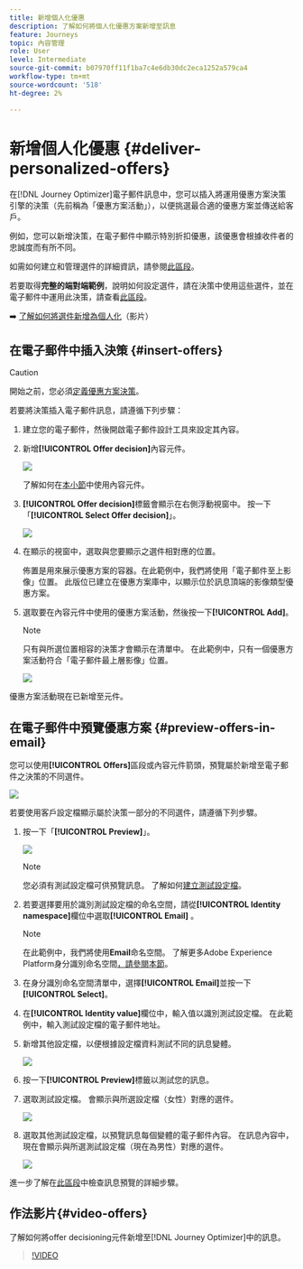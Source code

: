 ```yaml
---
title: 新增個人化優惠
description: 了解如何將個人化優惠方案新增至訊息
feature: Journeys
topic: 內容管理
role: User
level: Intermediate
source-git-commit: b07970ff11f1ba7c4e6db30dc2eca1252a579ca4
workflow-type: tm+mt
source-wordcount: '518'
ht-degree: 2%

---
```


# 新增個人化優惠 {#deliver-personalized-offers}

在[!DNL Journey Optimizer]電子郵件訊息中，您可以插入將運用優惠方案決策引擎的決策（先前稱為「優惠方案活動」），以便挑選最合適的優惠方案並傳送給客戶。

例如，您可以新增決策，在電子郵件中顯示特別折扣優惠，該優惠會根據收件者的忠誠度而有所不同。

如需如何建立和管理選件的詳細資訊，請參閱[此區段](offers/get-started/starting-offer-decisioning.md)。

若要取得&#x200B;**完整的端對端範例**，說明如何設定選件，請在決策中使用這些選件，並在電子郵件中運用此決策，請查看[此區段](offers/offers-e2e.md#insert-decision-in-email)。

➡️ [了解如何將選件新增為個人化](#video-offers)（影片）

## 在電子郵件中插入決策 {#insert-offers}

>[!CAUTION]
>
>開始之前，您必須[定義優惠方案決策](offers/offer-activities/create-offer-activities.md)。

若要將決策插入電子郵件訊息，請遵循下列步驟：

1. 建立您的電子郵件，然後開啟電子郵件設計工具來設定其內容。

1. 新增&#x200B;**[!UICONTROL Offer decision]**&#x200B;內容元件。

   ![](assets/deliver-offer-component.png)

   了解如何在[本小節](content-components.md)中使用內容元件。

1. **[!UICONTROL Offer decision]**&#x200B;標籤會顯示在右側浮動視窗中。 按一下「**[!UICONTROL Select Offer decision]**」。

   ![](assets/deliver-offer-tab.png)

1. 在顯示的視窗中，選取與您要顯示之選件相對應的位置。

   [](offers/offer-library/creating-placements.md) 佈置是用來展示優惠方案的容器。在此範例中，我們將使用「電子郵件至上影像」位置。 此版位已建立在優惠方案庫中，以顯示位於訊息頂端的影像類型優惠方案。

1. 選取要在內容元件中使用的優惠方案活動，然後按一下&#x200B;**[!UICONTROL Add]**。

   >[!NOTE]
   >
   >只有與所選位置相容的決策才會顯示在清單中。 在此範例中，只有一個優惠方案活動符合「電子郵件最上層影像」位置。

   ![](assets/deliver-offer-placement.png)

優惠方案活動現在已新增至元件。


## 在電子郵件中預覽優惠方案 {#preview-offers-in-email}

您可以使用&#x200B;**[!UICONTROL Offers]**&#x200B;區段或內容元件箭頭，預覽屬於新增至電子郵件之決策的不同選件。

![](assets/deliver-offer-preview.png)

若要使用客戶設定檔顯示屬於決策一部分的不同選件，請遵循下列步驟。

1. 按一下「**[!UICONTROL Preview]**」。

   ![](assets/deliver-offer-preview-button.png)

   >[!NOTE]
   >
   >您必須有測試設定檔可供預覽訊息。 了解如何[建立測試設定檔](building-journeys/creating-test-profiles.md)。

1. 若要選擇要用於識別測試設定檔的命名空間，請從&#x200B;**[!UICONTROL Identity namespace]**&#x200B;欄位中選取&#x200B;**[!UICONTROL Email]** 。

   >[!NOTE]
   >
   >在此範例中，我們將使用&#x200B;**Email**&#x200B;命名空間。 了解更多Adobe Experience Platform身分識別命名空間[，請參閱本節](get-started-identity.md)。

1. 在身分識別命名空間清單中，選擇&#x200B;**[!UICONTROL Email]**&#x200B;並按一下&#x200B;**[!UICONTROL Select]**。

1. 在&#x200B;**[!UICONTROL Identity value]**&#x200B;欄位中，輸入值以識別測試設定檔。 在此範例中，輸入測試設定檔的電子郵件地址。

   <!--For example enter smith@adobe.com and click the **[!UICONTROL Add profile]** button.-->

1. 新增其他設定檔，以便根據設定檔資料測試不同的訊息變體。

   ![](assets/deliver-offer-test-profiles.png)

1. 按一下&#x200B;**[!UICONTROL Preview]**&#x200B;標籤以測試您的訊息。

1. 選取測試設定檔。 會顯示與所選設定檔（女性）對應的選件。

   ![](assets/deliver-offer-test-profile-female-preview.png)

1. 選取其他測試設定檔，以預覽訊息每個變體的電子郵件內容。 在訊息內容中，現在會顯示與所選測試設定檔（現在為男性）對應的選件。

   ![](assets/deliver-offer-test-profile-male-preview.png)

進一步了解在[此區段](#preview-your-messages)中檢查訊息預覽的詳細步驟。

## 作法影片{#video-offers}

了解如何將offer decisioning元件新增至[!DNL Journey Optimizer]中的訊息。

>[!VIDEO](https://video.tv.adobe.com/v/334088?quality=12)
